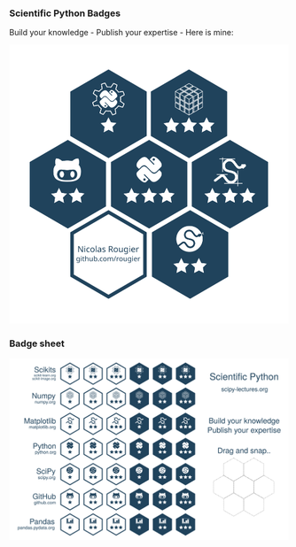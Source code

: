 
### Scientific Python Badges

Build your knowledge - Publish your expertise - Here is mine:

![](https://raw.githubusercontent.com/rougier/scipy-badges/master/badge.svg)

### Badge sheet

![](https://raw.githubusercontent.com/rougier/scipy-badges/master/badge-sheet.svg)
